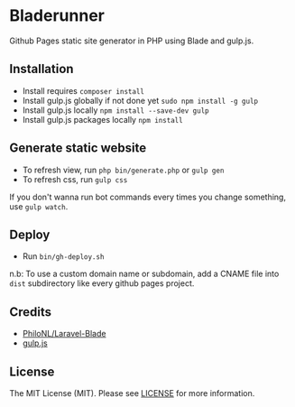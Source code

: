 Bladerunner
===========

Github Pages static site generator in PHP using Blade and gulp.js.

## Installation

* Install requires `composer install`
* Install gulp.js globally if not done yet `sudo npm install -g gulp`
* Install gulp.js locally `npm install --save-dev gulp`
* Install gulp.js packages locally `npm install`

## Generate static website

* To refresh view, run `php bin/generate.php` or `gulp gen`
* To refresh css, run `gulp css`

If you don't wanna run bot commands every times you change something, use `gulp watch`.

## Deploy

* Run `bin/gh-deploy.sh`

n.b: To use a custom domain name or subdomain, add a CNAME file into `dist` subdirectory like every github pages project.

## Credits

* [PhiloNL/Laravel-Blade](https://github.com/PhiloNL/Laravel-Blade)
* [gulp.js](https://github.com/gulpjs)

## License

The MIT License (MIT). Please see [LICENSE](https://github.com/Wibeset/bladerunner/blob/master/LICENSE) for more information.
